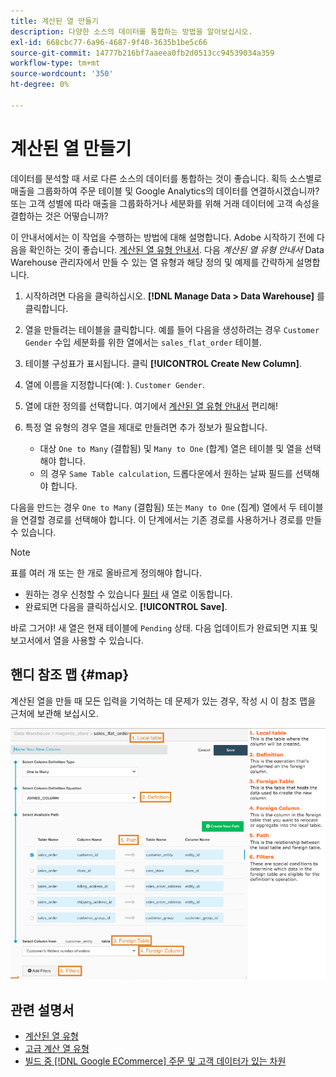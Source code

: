 ```yaml
---
title: 계산된 열 만들기
description: 다양한 소스의 데이터를 통합하는 방법을 알아보십시오.
exl-id: 668cbc77-6a96-4687-9f40-3635b1be5c66
source-git-commit: 14777b216bf7aaeea0fb2d0513cc94539034a359
workflow-type: tm+mt
source-wordcount: '350'
ht-degree: 0%

---
```


# 계산된 열 만들기

데이터를 분석할 때 서로 다른 소스의 데이터를 통합하는 것이 좋습니다. 획득 소스별로 매출을 그룹화하여 주문 테이블 및 Google Analytics의 데이터를 연결하시겠습니까? 또는 고객 성별에 따라 매출을 그룹화하거나 세분화를 위해 거래 데이터에 고객 속성을 결합하는 것은 어떻습니까?

이 안내서에서는 이 작업을 수행하는 방법에 대해 설명합니다. Adobe 시작하기 전에 다음을 확인하는 것이 좋습니다. [계산된 열 유형 안내서](../../data-analyst/data-warehouse-mgr/calc-column-types.md). 다음 _계산된 열 유형 안내서_ Data Warehouse 관리자에서 만들 수 있는 열 유형과 해당 정의 및 예제를 간략하게 설명합니다.

1. 시작하려면 다음을 클릭하십시오. **[!DNL Manage Data > Data Warehouse]** 를 클릭합니다.

1. 열을 만들려는 테이블을 클릭합니다. 예를 들어 다음을 생성하려는 경우 `Customer Gender` 수입 세분화를 위한 열에서는 `sales_flat_order` 테이블.

1. 테이블 구성표가 표시됩니다. 클릭 **[!UICONTROL Create New Column]**.

1. 열에 이름을 지정합니다(예: ). `Customer Gender`.

1. 열에 대한 정의를 선택합니다. 여기에서 [계산된 열 유형 안내서](../data-warehouse-mgr/calc-column-types.md) 편리해!

1. 특정 열 유형의 경우 열을 제대로 만들려면 추가 정보가 필요합니다.
   * 대상 `One to Many` (결합됨) 및 `Many to One` (합계) 열은 테이블 및 열을 선택해야 합니다.
   * 의 경우 `Same Table calculation`, 드롭다운에서 원하는 날짜 필드를 선택해야 합니다.

다음을 만드는 경우 `One to Many` (결합됨) 또는 `Many to One` (집계) 열에서 두 테이블을 연결할 경로를 선택해야 합니다. 이 단계에서는 기존 경로를 사용하거나 경로를 만들 수 있습니다.

>[!NOTE]
>
>표를 여러 개 또는 한 개로 올바르게 정의해야 합니다.

* 원하는 경우 신청할 수 있습니다 [필터](../../data-user/reports/ess-manage-data-filters.md) 새 열로 이동합니다.
* 완료되면 다음을 클릭하십시오. **[!UICONTROL Save]**.

바로 그거야! 새 열은 현재 테이블에 `Pending` 상태. 다음 업데이트가 완료되면 지표 및 보고서에서 열을 사용할 수 있습니다.

## 핸디 참조 맵 {#map}

계산된 열을 만들 때 모든 입력을 기억하는 데 문제가 있는 경우, 작성 시 이 참조 맵을 근처에 보관해 보십시오.

![](../../assets/Calculated_Columns_Example.png)

## 관련 설명서

* [계산된 열 유형](../data-warehouse-mgr/calc-column-types.md)
* [고급 계산 열 유형](../data-warehouse-mgr/adv-calc-columns.md)
* [빌드 중 [!DNL Google ECommerce] 주문 및 고객 데이터가 있는 차원](../data-warehouse-mgr/bldg-google-ecomm-dim.md)
